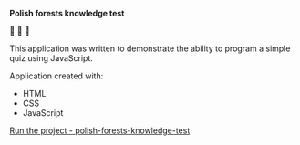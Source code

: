 <b>Polish forests knowledge test</b>

:deciduous_tree: :evergreen_tree: :herb:

This application was written to demonstrate the ability to program a simple quiz using JavaScript.

Application created with:

- HTML
- CSS
- JavaScript

[Run the project - polish-forests-knowledge-test](https://orionfanweb1701.github.io/polish-forests-knowledge-test/)
